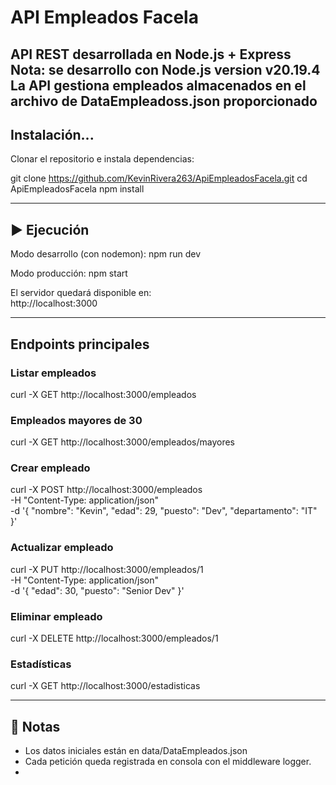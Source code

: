# API Empleados Facela

API REST desarrollada en **Node.js + Express** Nota: se desarrollo con Node.js version v20.19.4 
La API gestiona empleados almacenados en el archivo de DataEmpleadoss.json proporcionado
---

## Instalación...

Clonar el repositorio e instala dependencias:

git clone https://github.com/KevinRivera263/ApiEmpleadosFacela.git
cd ApiEmpleadosFacela
npm install

---

## ▶ Ejecución

Modo desarrollo (con nodemon):
npm run dev

Modo producción:
npm start

El servidor quedará disponible en:  
http://localhost:3000

---

##  Endpoints principales

### Listar empleados
curl -X GET http://localhost:3000/empleados

### Empleados mayores de 30
curl -X GET http://localhost:3000/empleados/mayores

### Crear empleado
curl -X POST http://localhost:3000/empleados \
  -H "Content-Type: application/json" \
  -d '{ "nombre": "Kevin", "edad": 29, "puesto": "Dev", "departamento": "IT" }'

### Actualizar empleado
curl -X PUT http://localhost:3000/empleados/1 \
  -H "Content-Type: application/json" \
  -d '{ "edad": 30, "puesto": "Senior Dev" }'

### Eliminar empleado
curl -X DELETE http://localhost:3000/empleados/1

### Estadísticas
curl -X GET http://localhost:3000/estadisticas

---

## 📄 Notas
- Los datos iniciales están en data/DataEmpleados.json
- Cada petición queda registrada en consola con el middleware logger.
- 
